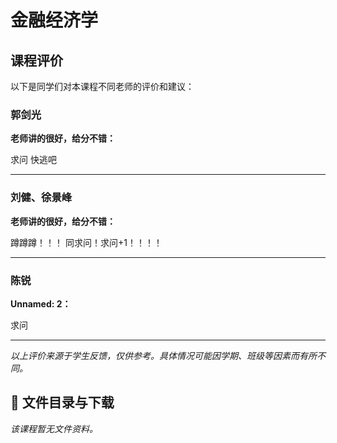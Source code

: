 # 金融经济学

## 课程评价

以下是同学们对本课程不同老师的评价和建议：

### 郭剑光

**老师讲的很好，给分不错：**

求问  快逃吧

---

### 刘健、徐景峰

**老师讲的很好，给分不错：**

蹲蹲蹲！！！  同求问！求问+1！！！！

---

### 陈锐

**Unnamed: 2：**

求问

---

*以上评价来源于学生反馈，仅供参考。具体情况可能因学期、班级等因素而有所不同。*
## 📄 文件目录与下载

_该课程暂无文件资料。_
